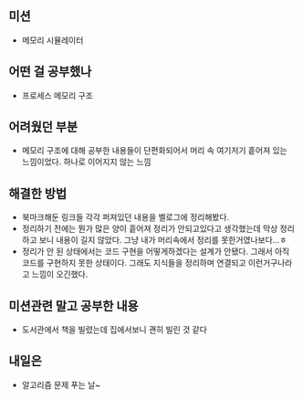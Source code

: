 ## **미션**

- 메모리 시뮬레이터

## **어떤 걸 공부했나**

- 프로세스 메모리 구조

## **어려웠던 부분**

- 메모리 구조에 대해 공부한 내용들이 단편화되어서 머리 속 여기저기 흩어져 있는 느낌이었다. 하나로 이어지지 않는 느낌

## **해결한 방법**
- 북마크해둔 링크들 각각 퍼져있던 내용을 벨로그에 정리해봤다.
- 정리하기 전에는 뭔가 많은 양이 흩어져 정리가 안되고있다고 생각했는데 막상 정리하고 보니 내용이 길지 않았다. 그냥 내가 머리속에서 정리를 못한거였나보다...ㅎ
- 정리가 안 된 상태에서는 코드 구현을 어떻게하겠다는 설계가 안됐다. 그래서 아직 코드를 구현하지 못한 상태이다. 그래도 지식들을 정리하며 연결되고 이런거구나라고 느낌이 오긴했다.

## **미션관련 말고 공부한 내용**
- 도서관에서 책을 빌렸는데 집에서보니 괜히 빌린 것 같다

## **내일은**
- 알고리즘 문제 푸는 날~